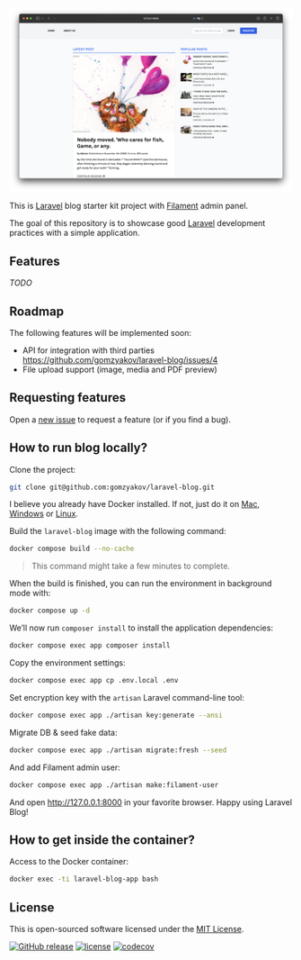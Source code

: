 ![Laravel blog with Filament admin panel](./screenshot-homepage.png)

This is [Laravel](https://laravel.com) blog starter kit project with [Filament](https://filamentphp.com) admin panel.

The goal of this repository is to showcase good [Laravel](https://laravel.com) development practices with a simple application.

## Features

*TODO*

[//]: # (- :fire: Burn after reading &#40;the note is destroyed after the first reading&#41;)
[//]: # (- :lock: Password protection)
[//]: # (- :clipboard: Copy note to clipboard in a click)
[//]: # (- :stopwatch: Expiration times, including a "forever" and "burn after reading" option)
[//]: # (- :hatched_chick: Admin panel built on [Filament]&#40;https://filamentphp.com&#41;)

## Roadmap

The following features will be implemented soon:

- API for integration with third parties https://github.com/gomzyakov/laravel-blog/issues/4
- File upload support (image, media and PDF preview)

## Requesting features

Open a [new issue](https://github.com/gomzyakov/laravel-blog/issues/new) to request a feature (or if you find a bug).

## How to run blog locally? 

Clone the project:

```bash
git clone git@github.com:gomzyakov/laravel-blog.git
```

I believe you already have Docker installed. If not, just do it on [Mac](https://docs.docker.com/desktop/install/mac-install/), [Windows](https://docs.docker.com/desktop/install/windows-install/) or [Linux](https://docs.docker.com/desktop/install/linux-install/).

Build the `laravel-blog` image with the following command:

```bash
docker compose build --no-cache
```

>This command might take a few minutes to complete.

When the build is finished, you can run the environment in background mode with:

```bash
docker compose up -d
```

We’ll now run `composer install` to install the application dependencies:

```bash
docker compose exec app composer install
```

Copy the environment settings:

```bash
docker compose exec app cp .env.local .env
```

Set encryption key with the `artisan` Laravel command-line tool:

```bash
docker compose exec app ./artisan key:generate --ansi
```

Migrate DB & seed fake data:

```bash
docker compose exec app ./artisan migrate:fresh --seed
```

And add Filament admin user:

```bash
docker compose exec app ./artisan make:filament-user
```

And open http://127.0.0.1:8000 in your favorite browser. Happy using Laravel Blog!

## How to get inside the container?

Access to the Docker container:

```bash
docker exec -ti laravel-blog-app bash
```

## License

This is open-sourced software licensed under the [MIT License](https://github.com/gomzyakov/php-code-style/blob/main/LICENSE).


[![GitHub release](https://img.shields.io/github/release/gomzyakov/laravel-blog.svg)](https://github.com/gomzyakov/laravel-blog/releases/latest)
[![license](https://img.shields.io/badge/License-MIT-green.svg)](https://github.com/gomzyakov/laravel-blog/blob/development/LICENSE)
[![codecov](https://codecov.io/gh/gomzyakov/laravel-blog/branch/main/graph/badge.svg?token=4CYTVMVUYV)](https://codecov.io/gh/gomzyakov/laravel-blog)
